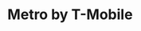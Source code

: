 ---
title: "Metro by T-Mobile"
url: /tacoma/metro-by-t-mobile-s-sprague-avenue/
shop: mobile phone
---